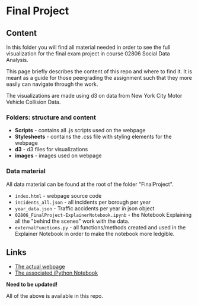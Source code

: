 # Final Project 
## Content
In this folder you will find all material needed in order to see the full visualization for the final exam project in course 02806 Social Data Analysis.

This page briefly describes the content of this repo and where to find it. It is meant as a guide for those peergrading the assignment such that they more easily can navigate through the work.

The visualizations are made using d3 on data from New York City Motor Vehicle Collision Data.

### Folders: structure and content
* **Scripts** - contains all .js scripts used on the webpage
* **Stylesheets** - contains the .css file with styling elements for the webpage
* **d3** - d3 files for visualizations  
* **images** - images used on webpage

### Data material
All data material can be found at the root of the folder "FinalProject". 
* ``index.html`` - webpage source code
* ``incidents_all.json`` - all incidents per borough per year
* ``year_data.json`` - Traffic accidents per year in json object
* ``02806_FinalProject-ExplainerNotebook.ipynb`` - the Notebook Explaining all the "behind the scenes" work with the data.
* ``externalFunctions.py`` - all functions/methods created and used in the Explainer Notebook in order to make the notebook more ledgible.

## Links

* [The actual webpage](https://frksteenhoff.github.io/FinalProject/index.html)
* [The associated iPython Notebook](https://github.com/frksteenhoff/frksteenhoff.github.io/blob/a03d1bc2faef936dcc2c14b3917e79b57ec204f0/Assignment2/dataprep.ipynb)

**Need to be updated!**

All of the above is available in this repo.
